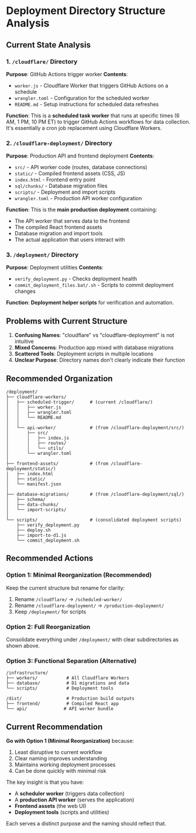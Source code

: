 # Deployment Directory Structure Analysis

## Current State Analysis

### 1. `/cloudflare/` Directory
**Purpose**: GitHub Actions trigger worker
**Contents**:
- `worker.js` - Cloudflare Worker that triggers GitHub Actions on a schedule
- `wrangler.toml` - Configuration for the scheduled worker
- `README.md` - Setup instructions for scheduled data refreshes

**Function**: This is a **scheduled task worker** that runs at specific times (6 AM, 1 PM, 10 PM ET) to trigger GitHub Actions workflows for data collection. It's essentially a cron job replacement using Cloudflare Workers.

### 2. `/cloudflare-deployment/` Directory  
**Purpose**: Production API and frontend deployment
**Contents**:
- `src/` - API worker code (routes, database connections)
- `static/` - Compiled frontend assets (CSS, JS)
- `index.html` - Frontend entry point
- `sql/chunks/` - Database migration files
- `scripts/` - Deployment and import scripts
- `wrangler.toml` - Production API worker configuration

**Function**: This is the **main production deployment** containing:
- The API worker that serves data to the frontend
- The compiled React frontend assets
- Database migration and import tools
- The actual application that users interact with

### 3. `/deployment/` Directory
**Purpose**: Deployment utilities
**Contents**:
- `verify_deployment.py` - Checks deployment health
- `commit_deployment_files.bat/.sh` - Scripts to commit deployment changes

**Function**: **Deployment helper scripts** for verification and automation.

## Problems with Current Structure

1. **Confusing Names**: "cloudflare" vs "cloudflare-deployment" is not intuitive
2. **Mixed Concerns**: Production app mixed with database migrations
3. **Scattered Tools**: Deployment scripts in multiple locations
4. **Unclear Purpose**: Directory names don't clearly indicate their function

## Recommended Organization

```
/deployment/
├── cloudflare-workers/
│   ├── scheduled-trigger/      # (current /cloudflare/)
│   │   ├── worker.js
│   │   ├── wrangler.toml
│   │   └── README.md
│   │
│   └── api-worker/             # (from /cloudflare-deployment/src/)
│       ├── src/
│       │   ├── index.js
│       │   ├── routes/
│       │   └── utils/
│       └── wrangler.toml
│
├── frontend-assets/            # (from /cloudflare-deployment/static/)
│   ├── index.html
│   ├── static/
│   └── manifest.json
│
├── database-migrations/        # (from /cloudflare-deployment/sql/)
│   ├── schema/
│   ├── data-chunks/
│   └── import-scripts/
│
└── scripts/                    # (consolidated deployment scripts)
    ├── verify_deployment.py
    ├── deploy.sh
    ├── import-to-d1.js
    └── commit_deployment.sh
```

## Recommended Actions

### Option 1: Minimal Reorganization (Recommended)
Keep the current structure but rename for clarity:
1. Rename `/cloudflare/` → `/scheduled-worker/`
2. Rename `/cloudflare-deployment/` → `/production-deployment/`
3. Keep `/deployment/` for scripts

### Option 2: Full Reorganization
Consolidate everything under `/deployment/` with clear subdirectories as shown above.

### Option 3: Functional Separation (Alternative)
```
/infrastructure/
├── workers/           # All Cloudflare Workers
├── database/          # D1 migrations and data
└── scripts/           # Deployment tools

/dist/                 # Production build outputs
├── frontend/          # Compiled React app
└── api/              # API worker bundle
```

## Current Recommendation

**Go with Option 1 (Minimal Reorganization)** because:
1. Least disruptive to current workflow
2. Clear naming improves understanding
3. Maintains working deployment processes
4. Can be done quickly with minimal risk

The key insight is that you have:
- A **scheduler worker** (triggers data collection)
- A **production API worker** (serves the application)
- **Frontend assets** (the web UI)
- **Deployment tools** (scripts and utilities)

Each serves a distinct purpose and the naming should reflect that.